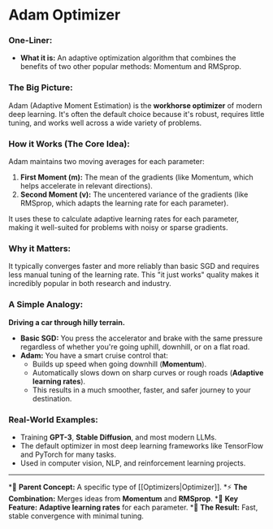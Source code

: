 # Adam Optimizer

### One-Liner:
*   **What it is:** An adaptive optimization algorithm that combines the benefits of two other popular methods: Momentum and RMSprop.

### The Big Picture:
Adam (Adaptive Moment Estimation) is the **workhorse optimizer** of modern deep learning. It's often the default choice because it's robust, requires little tuning, and works well across a wide variety of problems.

### How it Works (The Core Idea):
Adam maintains two moving averages for each parameter:
1.  **First Moment (m):** The mean of the gradients (like Momentum, which helps accelerate in relevant directions).
2.  **Second Moment (v):** The uncentered variance of the gradients (like RMSprop, which adapts the learning rate for each parameter).

It uses these to calculate adaptive learning rates for each parameter, making it well-suited for problems with noisy or sparse gradients.

### Why it Matters:
It typically converges faster and more reliably than basic SGD and requires less manual tuning of the learning rate. This "it just works" quality makes it incredibly popular in both research and industry.

### A Simple Analogy:
**Driving a car through hilly terrain.**
*   **Basic SGD:** You press the accelerator and brake with the same pressure regardless of whether you're going uphill, downhill, or on a flat road.
*   **Adam:** You have a smart cruise control that:
    *   Builds up speed when going downhill (**Momentum**).
    *   Automatically slows down on sharp curves or rough roads (**Adaptive learning rates**).
    *   This results in a much smoother, faster, and safer journey to your destination.

### Real-World Examples:
*   Training **GPT-3**, **Stable Diffusion**, and most modern LLMs.
*   The default optimizer in most deep learning frameworks like TensorFlow and PyTorch for many tasks.
*   Used in computer vision, NLP, and reinforcement learning projects.

---
*🌳 **Parent Concept:** A specific type of [[Optimizers|Optimizer]].
*⚡ **The Combination:** Merges ideas from **Momentum** and **RMSprop**.
*🎯 **Key Feature:** **Adaptive learning rates** for each parameter.
*🚀 **The Result:** Fast, stable convergence with minimal tuning.
